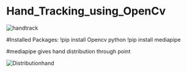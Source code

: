 # Hand_Tracking_using_OpenCv

![handtrack](https://user-images.githubusercontent.com/106165581/202970306-211cf286-777d-4be2-9765-3557f24bb427.png)

#Installed Packages:
!pip install Opencv python
!pip install mediapipe

#mediapipe gives hand distribution through point

![Distributionhand](https://user-images.githubusercontent.com/106165581/202971883-1b43936d-5467-44fe-a0bb-2c5709ac517b.png)

